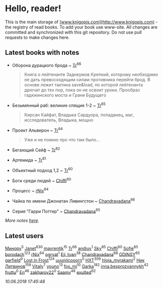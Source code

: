 # Hello, reader!
This is the main storage of [www.knigopis.com](http://www.knigopis.com) - the registry of read books.
To add your book use www-site. All changes are committed and synchronized with this git repository.
Do not use pull requests to make changes here.


## Latest books with notes
* Оборона дурацкого брода ~ [Tr](users/122/12282474-vkontakte)<sup>66</sup>
    > Книга о лейтенанте Заднеумов Крепкий, которому необходимо не дать превосходящим силам противника перейти брод. В основе лежит тактика save&load, по которой лейтенанта дрючат до тех пор, пока он не освоит уроки. Прообраз гадюкинского моста и Грани Будущего

* Безымянный раб: великие спящие 1-2 ~ [Tr](users/122/12282474-vkontakte)<sup>65</sup>
    > Кирсан Кайфат, Владыка Сардуора, попаданец, маг, исследователь, Владыка, мощно

* Проект Альверон ~ [Tr](users/122/12282474-vkontakte)<sup>64</sup>
    > Уже и не помню про что там было...

* Бегающий Сейф ~ [Tr](users/122/12282474-vkontakte)<sup>62</sup>

* Артемида ~ [Tr](users/122/12282474-vkontakte)<sup>61</sup>

* Объектный подход 1,2 ~ [Tr](users/122/12282474-vkontakte)<sup>60</sup>

* Боги среди людей ~ [Chiffi](users/105/105831994080785626680-google)<sup>60</sup>

* Процесс ~ [rNix](users/115/115622071-twitter)<sup>64</sup>

* Чайка по имени Джонатан Ливингстон ~ [Chandravadana](users/105/105866022348292919948-google)<sup>66</sup>

* Серия "Гарри Поттер" ~ [Chandravadana](users/105/105866022348292919948-google)<sup>65</sup>


_More notes [here](latest_books_with_notes.md)._


## Latest users
[Минору](users/108/108299972186011003122-google)<sup>5</sup> 
[Janet](users/108/108113656204404967440-google)<sup>630</sup> 
[mavrentik](users/200/200666735-vkontakte)<sup>15</sup> 
[Tr](users/122/12282474-vkontakte)<sup>66</sup> 
[andjuy](users/108/108129283845610670068-google)<sup>1</sup> 
[Sky](users/118/118049897850017649660-google)<sup>85</sup> 
[Chiffi](users/105/105831994080785626680-google)<sup>60</sup> 
[Sofie](users/485/48568611-vkontakte)<sup>85</sup> 
[borodach](users/157/15706320-vkontakte)<sup>123</sup> 
[rNix](users/115/115622071-twitter)<sup>64</sup> 
[ogrvat](users/112/112423727137570080740-google)<sup>1</sup> 
[Eji_tyan](users/235/2352103981-twitter)<sup>38</sup> 
[Chandravadana](users/105/105866022348292919948-google)<sup>68</sup> 
[ODINSY](users/100/100978570902186865324-google)<sup>65</sup> 
[garfield](users/116/116551625573365168968-google)<sup>0</sup> 
[Lost in Frost](users/103/103293621948650602575-google)<sup>124</sup> 
[uuuniicooorn](users/131/131538796-vkontakte)<sup>0</sup> 
[HXT](users/100/100002563462782-facebook)<sup>309</sup> 
[hloja_myrakami](users/395/3951663-vkontakte)<sup>2</sup> 
[Ник Литвинов](users/241/241974816-vkontakte)<sup>159</sup> 
[Vitaly](users/109/109395490138181998437-google)<sup>7</sup> 
[youno](users/302/302928912-vkontakte)<sup>13</sup> 
[fox_mi](users/220/220022778-vkontakte)<sup>10</sup> 
[Garka](users/115/115753719718250012620-google)<sup>182</sup> 
[inna.besprozvannykh](users/733/73323849-yandex)<sup>42</sup> 
[fruttu](users/750/75094589-vkontakte)<sup>0</sup> 
[En](users/333/333646551-vkontakte)<sup>46</sup> 
[zakharov22](users/180/180565009-vkontakte)<sup>0</sup> 
[Saamy](users/115/115226508-vkontakte)<sup>48</sup> 
[exulted](users/100/100599204551896265722-google)<sup>62</sup> 


_10.06.2018 17:45:48_
